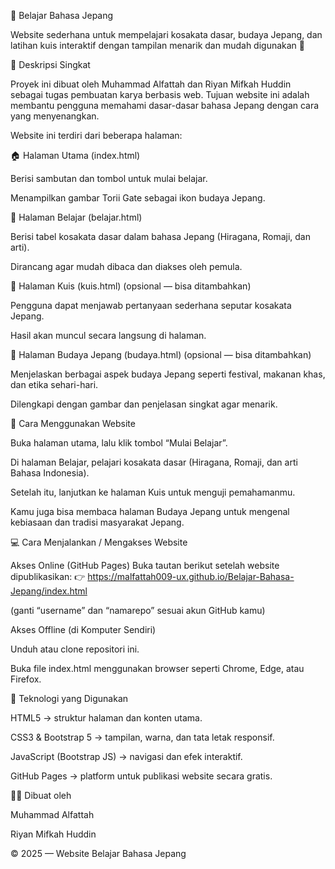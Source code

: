 🗾 Belajar Bahasa Jepang

Website sederhana untuk mempelajari kosakata dasar, budaya Jepang, dan latihan kuis interaktif dengan tampilan menarik dan mudah digunakan 🌸

📖 Deskripsi Singkat

Proyek ini dibuat oleh Muhammad Alfattah dan Riyan Mifkah Huddin sebagai tugas pembuatan karya berbasis web.
Tujuan website ini adalah membantu pengguna memahami dasar-dasar bahasa Jepang dengan cara yang menyenangkan.

Website ini terdiri dari beberapa halaman:

🏠 Halaman Utama (index.html)

Berisi sambutan dan tombol untuk mulai belajar.

Menampilkan gambar Torii Gate sebagai ikon budaya Jepang.

📘 Halaman Belajar (belajar.html)

Berisi tabel kosakata dasar dalam bahasa Jepang (Hiragana, Romaji, dan arti).

Dirancang agar mudah dibaca dan diakses oleh pemula.

🎯 Halaman Kuis (kuis.html) (opsional — bisa ditambahkan)

Pengguna dapat menjawab pertanyaan sederhana seputar kosakata Jepang.

Hasil akan muncul secara langsung di halaman.

🎎 Halaman Budaya Jepang (budaya.html) (opsional — bisa ditambahkan)

Menjelaskan berbagai aspek budaya Jepang seperti festival, makanan khas, dan etika sehari-hari.

Dilengkapi dengan gambar dan penjelasan singkat agar menarik.

🧭 Cara Menggunakan Website

Buka halaman utama, lalu klik tombol “Mulai Belajar”.

Di halaman Belajar, pelajari kosakata dasar (Hiragana, Romaji, dan arti Bahasa Indonesia).

Setelah itu, lanjutkan ke halaman Kuis untuk menguji pemahamanmu.

Kamu juga bisa membaca halaman Budaya Jepang untuk mengenal kebiasaan dan tradisi masyarakat Jepang.

💻 Cara Menjalankan / Mengakses Website

Akses Online (GitHub Pages)
Buka tautan berikut setelah website dipublikasikan:
👉 https://malfattah009-ux.github.io/Belajar-Bahasa-Jepang/index.html

(ganti “username” dan “namarepo” sesuai akun GitHub kamu)

Akses Offline (di Komputer Sendiri)

Unduh atau clone repositori ini.

Buka file index.html menggunakan browser seperti Chrome, Edge, atau Firefox.

🧰 Teknologi yang Digunakan

HTML5 → struktur halaman dan konten utama.

CSS3 & Bootstrap 5 → tampilan, warna, dan tata letak responsif.

JavaScript (Bootstrap JS) → navigasi dan efek interaktif.

GitHub Pages → platform untuk publikasi website secara gratis.

👨‍💻 Dibuat oleh

Muhammad Alfattah

Riyan Mifkah Huddin

© 2025 — Website Belajar Bahasa Jepang
